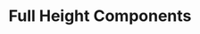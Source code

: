 ---
slug: full-height-components
version: v1.331.0
title: Full Height Components
tags: ['App editor']
video: /videos/full_height.mp4
description: When set to full height, a component (in its respective view type, desktop or mobile) components will have their height go down until the end of the parent container (if no, canvas).
features:
  [
    'Full Height, Desktop mode',
    'Full Height, Mobile mode'
  ]
docs: /docs/apps/app_configuration_settings/app_styling#full-height
---